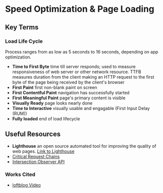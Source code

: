 # Speed Optimization & Page Loading

## Key Terms

### Load Life Cycle

Process ranges from as low as 5 seconds to 16 seconds, depending on app optimization.
- **Time to First Byte** time till server responds; used to measure responsiveness of web server or other network resource. TTFB measures duration from the client making an HTTP request to the first byte of the page being received by the client's browser
- **First Paint** first non-blank paint on screen
- **First Contentful Paint** navigation has successfully started
- **First Meaningful Paint** page's primary content is visible
- **Visually Ready** page looks nearly done
- **Time to Interactive** visually usable and engagable (First Input Delay (RUM))
- **Fully loaded** end of load lifecycle

## Useful Resources
- **Lighthouse** an open source automated tool for improving the quality of web pages. [Link to Lighthouse](https://developers.google.com/web/tools/lighthouse)
- [Critical Request Chains](https://css-tricks.com/the-critical-request/)
- [Intersection Observer API](https://developer.mozilla.org/en-US/docs/Web/API/Intersection_Observer_API)

### Works Cited
- [loftblog Video](https://www.youtube.com/watch?v=EzO0hQxczjQ)
